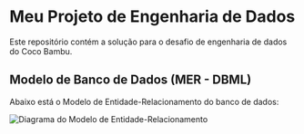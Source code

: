 # Meu Projeto de Engenharia de Dados

Este repositório contém a solução para o desafio de engenharia de dados do Coco Bambu.

## Modelo de Banco de Dados (MER - DBML)

Abaixo está o Modelo de Entidade-Relacionamento do banco de dados:

![Diagrama do Modelo de Entidade-Relacionamento](docs/images/mer.png)
